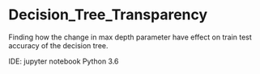 # Decision_Tree_Transparency
Finding how the change in max depth parameter have effect on train test accuracy of the decision tree.

IDE: jupyter notebook
Python 3.6
